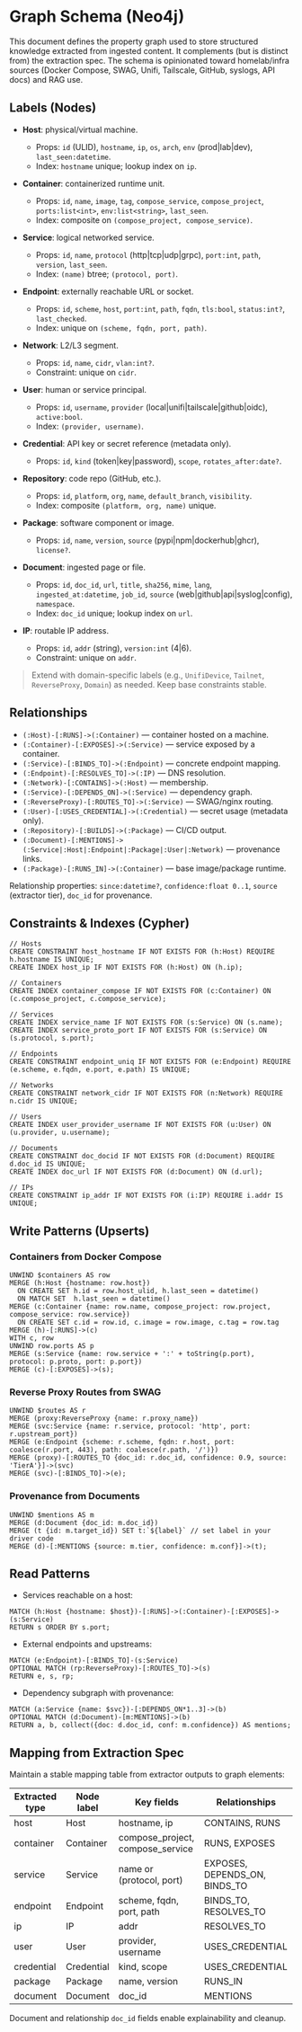 # Graph Schema (Neo4j)

This document defines the property graph used to store structured knowledge extracted from ingested content. It complements (but is distinct from) the extraction spec. The schema is opinionated toward homelab/infra sources (Docker Compose, SWAG, Unifi, Tailscale, GitHub, syslogs, API docs) and RAG use.

## Labels (Nodes)

* **Host**: physical/virtual machine.

  * Props: `id` (ULID), `hostname`, `ip`, `os`, `arch`, `env` (prod|lab|dev), `last_seen:datetime`.
  * Index: `hostname` unique; lookup index on `ip`.
* **Container**: containerized runtime unit.

  * Props: `id`, `name`, `image`, `tag`, `compose_service`, `compose_project`, `ports:list<int>`, `env:list<string>`, `last_seen`.
  * Index: composite on `(compose_project, compose_service)`.
* **Service**: logical networked service.

  * Props: `id`, `name`, `protocol` (http|tcp|udp|grpc), `port:int`, `path`, `version`, `last_seen`.
  * Index: `(name)` btree; `(protocol, port)`.
* **Endpoint**: externally reachable URL or socket.

  * Props: `id`, `scheme`, `host`, `port:int`, `path`, `fqdn`, `tls:bool`, `status:int?`, `last_checked`.
  * Index: unique on `(scheme, fqdn, port, path)`.
* **Network**: L2/L3 segment.

  * Props: `id`, `name`, `cidr`, `vlan:int?`.
  * Constraint: unique on `cidr`.
* **User**: human or service principal.

  * Props: `id`, `username`, `provider` (local|unifi|tailscale|github|oidc), `active:bool`.
  * Index: `(provider, username)`.
* **Credential**: API key or secret reference (metadata only).

  * Props: `id`, `kind` (token|key|password), `scope`, `rotates_after:date?`.
* **Repository**: code repo (GitHub, etc.).

  * Props: `id`, `platform`, `org`, `name`, `default_branch`, `visibility`.
  * Index: composite `(platform, org, name)` unique.
* **Package**: software component or image.

  * Props: `id`, `name`, `version`, `source` (pypi|npm|dockerhub|ghcr), `license?`.
* **Document**: ingested page or file.

  * Props: `id`, `doc_id`, `url`, `title`, `sha256`, `mime`, `lang`, `ingested_at:datetime`, `job_id`, `source` (web|github|api|syslog|config), `namespace`.
  * Index: `doc_id` unique; lookup index on `url`.
* **IP**: routable IP address.

  * Props: `id`, `addr` (string), `version:int` (4|6).
  * Constraint: unique on `addr`.

> Extend with domain-specific labels (e.g., `UnifiDevice`, `Tailnet`, `ReverseProxy`, `Domain`) as needed. Keep base constraints stable.

## Relationships

* `(:Host)-[:RUNS]->(:Container)` — container hosted on a machine.
* `(:Container)-[:EXPOSES]->(:Service)` — service exposed by a container.
* `(:Service)-[:BINDS_TO]->(:Endpoint)` — concrete endpoint mapping.
* `(:Endpoint)-[:RESOLVES_TO]->(:IP)` — DNS resolution.
* `(:Network)-[:CONTAINS]->(:Host)` — membership.
* `(:Service)-[:DEPENDS_ON]->(:Service)` — dependency graph.
* `(:ReverseProxy)-[:ROUTES_TO]->(:Service)` — SWAG/nginx routing.
* `(:User)-[:USES_CREDENTIAL]->(:Credential)` — secret usage (metadata only).
* `(:Repository)-[:BUILDS]->(:Package)` — CI/CD output.
* `(:Document)-[:MENTIONS]->(:Service|:Host|:Endpoint|:Package|:User|:Network)` — provenance links.
* `(:Package)-[:RUNS_IN]->(:Container)` — base image/package runtime.

Relationship properties: `since:datetime?`, `confidence:float 0..1`, `source` (extractor tier), `doc_id` for provenance.

## Constraints & Indexes (Cypher)

```cypher
// Hosts
CREATE CONSTRAINT host_hostname IF NOT EXISTS FOR (h:Host) REQUIRE h.hostname IS UNIQUE;
CREATE INDEX host_ip IF NOT EXISTS FOR (h:Host) ON (h.ip);

// Containers
CREATE INDEX container_compose IF NOT EXISTS FOR (c:Container) ON (c.compose_project, c.compose_service);

// Services
CREATE INDEX service_name IF NOT EXISTS FOR (s:Service) ON (s.name);
CREATE INDEX service_proto_port IF NOT EXISTS FOR (s:Service) ON (s.protocol, s.port);

// Endpoints
CREATE CONSTRAINT endpoint_uniq IF NOT EXISTS FOR (e:Endpoint) REQUIRE (e.scheme, e.fqdn, e.port, e.path) IS UNIQUE;

// Networks
CREATE CONSTRAINT network_cidr IF NOT EXISTS FOR (n:Network) REQUIRE n.cidr IS UNIQUE;

// Users
CREATE INDEX user_provider_username IF NOT EXISTS FOR (u:User) ON (u.provider, u.username);

// Documents
CREATE CONSTRAINT doc_docid IF NOT EXISTS FOR (d:Document) REQUIRE d.doc_id IS UNIQUE;
CREATE INDEX doc_url IF NOT EXISTS FOR (d:Document) ON (d.url);

// IPs
CREATE CONSTRAINT ip_addr IF NOT EXISTS FOR (i:IP) REQUIRE i.addr IS UNIQUE;
```

## Write Patterns (Upserts)

### Containers from Docker Compose

```cypher
UNWIND $containers AS row
MERGE (h:Host {hostname: row.host})
  ON CREATE SET h.id = row.host_ulid, h.last_seen = datetime()
  ON MATCH SET  h.last_seen = datetime()
MERGE (c:Container {name: row.name, compose_project: row.project, compose_service: row.service})
  ON CREATE SET c.id = row.id, c.image = row.image, c.tag = row.tag
MERGE (h)-[:RUNS]->(c)
WITH c, row
UNWIND row.ports AS p
MERGE (s:Service {name: row.service + ':' + toString(p.port), protocol: p.proto, port: p.port})
MERGE (c)-[:EXPOSES]->(s);
```

### Reverse Proxy Routes from SWAG

```cypher
UNWIND $routes AS r
MERGE (proxy:ReverseProxy {name: r.proxy_name})
MERGE (svc:Service {name: r.service, protocol: 'http', port: r.upstream_port})
MERGE (e:Endpoint {scheme: r.scheme, fqdn: r.host, port: coalesce(r.port, 443), path: coalesce(r.path, '/')})
MERGE (proxy)-[:ROUTES_TO {doc_id: r.doc_id, confidence: 0.9, source: 'TierA'}]->(svc)
MERGE (svc)-[:BINDS_TO]->(e);
```

### Provenance from Documents

```cypher
UNWIND $mentions AS m
MERGE (d:Document {doc_id: m.doc_id})
MERGE (t {id: m.target_id}) SET t:`${label}` // set label in your driver code
MERGE (d)-[:MENTIONS {source: m.tier, confidence: m.conf}]->(t);
```

## Read Patterns

* Services reachable on a host:

```cypher
MATCH (h:Host {hostname: $host})-[:RUNS]->(:Container)-[:EXPOSES]->(s:Service)
RETURN s ORDER BY s.port;
```

* External endpoints and upstreams:

```cypher
MATCH (e:Endpoint)-[:BINDS_TO]-(s:Service)
OPTIONAL MATCH (rp:ReverseProxy)-[:ROUTES_TO]->(s)
RETURN e, s, rp;
```

* Dependency subgraph with provenance:

```cypher
MATCH (a:Service {name: $svc})-[:DEPENDS_ON*1..3]->(b)
OPTIONAL MATCH (d:Document)-[m:MENTIONS]->(b)
RETURN a, b, collect({doc: d.doc_id, conf: m.confidence}) AS mentions;
```

## Mapping from Extraction Spec

Maintain a stable mapping table from extractor outputs to graph elements:

| Extracted type | Node label | Key fields                       | Relationships                 |
| -------------- | ---------- | -------------------------------- | ----------------------------- |
| host           | Host       | hostname, ip                     | CONTAINS, RUNS                |
| container      | Container  | compose_project, compose_service | RUNS, EXPOSES                 |
| service        | Service    | name or (protocol, port)         | EXPOSES, DEPENDS_ON, BINDS_TO |
| endpoint       | Endpoint   | scheme, fqdn, port, path         | BINDS_TO, RESOLVES_TO         |
| ip             | IP         | addr                             | RESOLVES_TO                   |
| user           | User       | provider, username               | USES_CREDENTIAL               |
| credential     | Credential | kind, scope                      | USES_CREDENTIAL               |
| package        | Package    | name, version                    | RUNS_IN                       |
| document       | Document   | doc_id                           | MENTIONS                      |

Document and relationship `doc_id` fields enable explainability and cleanup.
